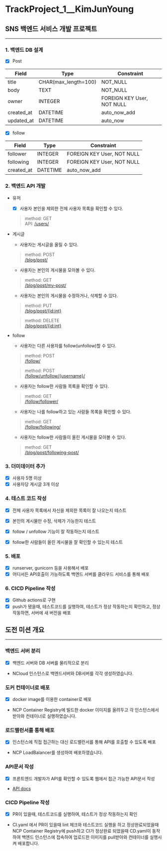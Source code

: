 # TrackProject_1__KimJunYoung


## SNS 백엔드 서비스 개발 프로젝트

---

### 1. 백엔드 DB 설계

- [x] Post

|Field|Type|Constraint|
|------|---|---|
|title|CHAR(max_length=100)|NOT_NULL|
|body|TEXT|NOT_NULL|
|owner|INTEGER|FOREIGN KEY User, NOT NULL|
|created_at|DATETIME|auto_now_add|
|updated_at|DATETIME|auto_now|


- [x] follow

|Field|Type|Constraint|
|------|---|---|
|follower|INTEGER|FOREIGN KEY User, NOT NULL|
|following|INTEGER|FOREIGN KEY User, NOT NULL|
|created_at|DATETIME|auto_now_add|


### 2. 백엔드 API 개발


- 유저
    - [x] 사용자 본인을 제외한 전체 사용자 목록을 확인할 수 있다.
    > method: GET <br>
    > API: [/users/](http://lion-lb-prod-19483051-7661c2c0d955.kr.lb.naverncp.com/users/)

- 게시글
    - 사용자는 게시글을 올릴 수 있다.
    > method: POST <br>
    > [/blog/post/](http://lion-lb-prod-19483051-7661c2c0d955.kr.lb.naverncp.com/blog/post/)

    - 사용자는 본인의 게시물을 모아볼 수 있다.
    > method: GET <br>
    > [/blog/post/my-post/](http://lion-lb-prod-19483051-7661c2c0d955.kr.lb.naverncp.com/blog/post/my-post/)

    - 사용자는 본인의 게시물을 수정하거나, 삭제할 수 있다.
    > method: PUT <br>
    > [/blog/post/{id:int}](http://lion-lb-prod-19483051-7661c2c0d955.kr.lb.naverncp.com/blog/post/10)

    > method: DELETE <br>
    > [/blog/post/{id:int}](http://lion-lb-prod-19483051-7661c2c0d955.kr.lb.naverncp.com/blog/post/10)

- follow
    - 사용자는 다른 사용자를 follow(unfollow)할 수 있다.
    > method: POST <br>
    > [/follow/](http://lion-lb-prod-19483051-7661c2c0d955.kr.lb.naverncp.com/follow/)

    > method: POST <br>
    > [/follow/unfollow/{username}/](http://lion-lb-prod-19483051-7661c2c0d955.kr.lb.naverncp.com/follow/unfollow/test1)


    - 사용자는 follow한 사람들 목록을 확인할 수 있다.
    > method: GET <br>
    > [/follow/follower/](http://lion-lb-prod-19483051-7661c2c0d955.kr.lb.naverncp.com/follow/follower)

    - 사용자는 나를 follow하고 있는 사람들 목록을 확인할 수 있다.
    > method: GET <br>
    > [/follow/following/](http://lion-lb-prod-19483051-7661c2c0d955.kr.lb.naverncp.com/follow/following)

    - 사용자는 follow한 사람들이 올린 게시물을 모아볼 수 있다.
    > method: GET <br>
    > [/blog/post/following-post/](http://lion-lb-prod-19483051-7661c2c0d955.kr.lb.naverncp.com/follow/follower)


### 3. 더미데이터 추가

- [x] 사용자 5명 이상
- [x] 사용자당 게시글 3개 이상

### 4. 테스트 코드 작성


- [x] 전체 사용자 목록에서 자신을 제외한 목록이 잘 나오는지 테스트
- [x] 본인의 게시물만 수정, 삭제가 가능한지 테스트
- [x] follow / unfollow 기능이 잘 작동하는지 테스트
- [x] follow한 사람들이 올린 게시물을 잘 확인할 수 있는지 테스트


### 5. 배포

- [x] runserver, gunicorn 등을 사용해서 배포
- [x] 어디서든 API호출이 가능하도록 백엔드 서버를 클라우드 서비스를 통해 배포

### 6. CICD Pipeline 작성

- [x] Github actions로 구현
- [x] push가 됐을때, 테스트코드를 실행하여, 테스트가 정상 작동하는지 확인하고, 정상 작동하면, 서버에 새 버전을 배포

## 도전 미션 개요

---

### 백엔드 서버 분리

- [x] 백엔드 서버와 DB 서버를 물리적으로 분리
- NCloud 인스턴스로 백엔드서버와 DB서버를 각각 생성하였습니다.

### 도커 컨테이너로 배포

- [x] docker image를 이용한 container로 배포
- NCP Container Registry에 빌드한 docker 이미지를 올려두고 각 인스턴스에서 받아와 컨테이너로 실행하였습니다.

### 로드밸런서를 통해 배포

- [x] 인스턴스에 직접 접근하는 대신 로드밸런서를 통해 API를 호출할 수 있도록 배포
- NCP LoadBalancer를 생성하여 배포하였습니다.

### API문서 작성

- [x] 프론트엔드 개발자가 API를 확인할 수 있도록 웹에서 접근 가능한 API문서 작성
- [API docs](http://lion-lb-prod-19483051-7661c2c0d955.kr.lb.naverncp.com/api/docs/#/)

### CICD Pipeline 작성

- [x] PR이 있을때, 테스트코드를 실행하여, 테스트가 정상 작동하는지 확인
- CI.yaml 에서 PR이 있을때 lint 체크와 테스트코드 실행을 하고 정상완료되었을때 NCP Container Registry에 push하고 CI가 정상완료 되었을때 CD.yaml이 동작하여 백엔드 인스턴스에 접속하여 업로드한 이미지를 pull받아와 컨테이너를 실행시켜 배포합니다.